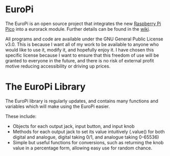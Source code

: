 # EuroPi

The EuroPi is an open source project that integrates the new [Raspberry Pi Pico](https://www.raspberrypi.org/products/raspberry-pi-pico/) into a eurorack module. Further details can be found in the [wiki](https://github.com/roryjamesallen/EuroPi/wiki).

All programs and code are available under the GNU General Public License v3.0. This is because I want all of my work to be available to anyone who would like to use it, modify it, and hopefully enjoy it. I have chosen this specific license because I want to ensure that this freedom of use will be granted to everyone in the future, and there is no risk of external profit motive reducing accessibility or driving up prices. 

# The EuroPi Library

The EuroPi library is regularly updates, and contains many functions and variables which will make using the EuroPi easier.

These include:
- Objects for each output jack, input button, and input knob
- Methods for each output jack to set its value intuitively (.value() for both digital and analogue, digital taking 0/1, and analogue taking 0-65536)
- Simple but useful functions for conversions, such as returning the knob value in a percentage form, allowing easy use for random chance.
